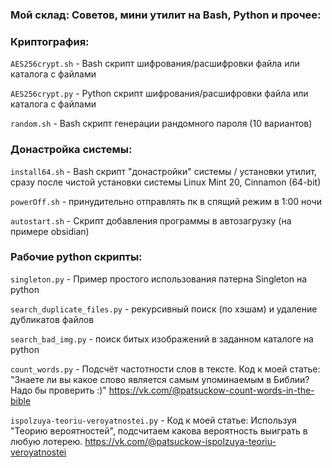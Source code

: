 ### Мой склад: Советов, мини утилит на Bash, Python и прочее:

### Криптография:

`AES256crypt.sh` - Bash скрипт шифрования/расшифровки файла или каталога с файлами

`AES256crypt.py` - Python скрипт шифрования/расшифровки файла или каталога с файлами

`random.sh` - Bash скрипт генерации рандомного пароля (10 вариантов)

### Донастройка системы:

`install64.sh` - Bash скрипт "донастройки" системы / установки утилит, сразу после чистой установки системы Linux Mint 20, Cinnamon (64-bit)

`powerOff.sh` - принудительно отправлять пк в спящий режим в 1:00 ночи

`autostart.sh` - Скрипт добавления программы в автозагрузку (на примере obsidian)


### Рабочие python скрипты:

`singleton.py` - Пример простого использования патерна Singleton на python

`search_duplicate_files.py` - рекурсивный поиск (по хэшам) и удаление дубликатов файлов

`search_bad_img.py` - поиск битых изображений в заданном каталоге на python

`count_words.py` - Подсчёт частотности слов в тексте. Код к моей статье: "Знаете ли вы какое слово является самым упоминаемым в Библии? Надо бы проверить :)" https://vk.com/@patsuckow-count-words-in-the-bible

`ispolzuya-teoriu-veroyatnostei.py` - Код к моей статье: Используя "Теорию вероятностей", подсчитаем какова вероятность выиграть в любую лотерею. https://vk.com/@patsuckow-ispolzuya-teoriu-veroyatnostei
